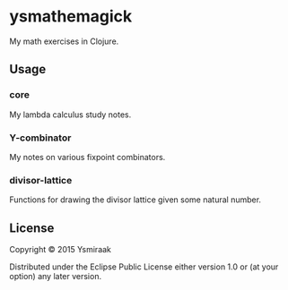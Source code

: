 # ysmathemagick

My math exercises in Clojure.

## Usage

### core ###

My lambda calculus study notes.

### Y-combinator ###

My notes on various fixpoint combinators.

### divisor-lattice ###

Functions for drawing the divisor lattice given some natural number.

## License

Copyright © 2015 Ysmiraak

Distributed under the Eclipse Public License either version 1.0 or (at
your option) any later version.
